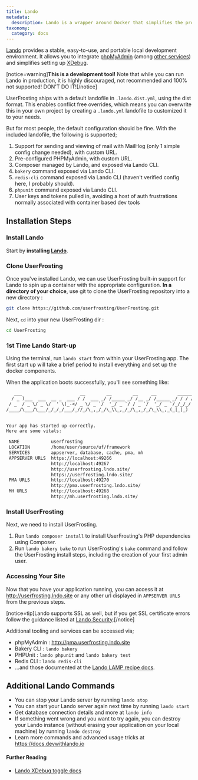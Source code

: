 ```yaml
---
title: Lando
metadata:
  description: Lando is a wrapper around Docker that simplifies the process for PHP applications to run on Docker.
taxonomy:
  category: docs
---
```


[Lando](https://lando.dev/) provides a stable, easy-to-use, and portable local development environment. It allows you to integrate [phpMyAdmin](https://www.phpmyadmin.net/) (among [other services](https://docs.lando.dev/config/services.html)) and simplifies setting up [XDebug](https://xdebug.org/).

[notice=warning]**This is a development tool!** Note that while you can run Lando in production, it is highly discouraged, not recommended and 100% not supported! DON'T DO IT![/notice]

UserFrosting ships with a default landofile in `.lando.dist.yml`, using the dist format. This enables conflict free overrides, which means you can overwrite this in your own project by creating a `.lando.yml` landofile to customized it to your needs. 

But for most people, the default configuration should be fine. With the included landofile, the following is supported;

1. Support for sending and viewing of mail with MailHog (only 1 simple config change needed), with custom URL.
1. Pre-configured PHPMyAdmin, with custom URL.
1. Composer managed by Lando, and exposed via Lando CLI.
1. `bakery` command exposed via Lando CLI.
1. `redis-cli` command exposed via Lando CLI (haven't verified config here, I probably should).
1. `phpunit` command exposed via Lando CLI.
1. User keys and tokens pulled in, avoiding a host of auth frustrations normally associated with container based dev tools

## Installation Steps

### Install Lando

Start by **installing [Lando](https://docs.lando.dev/basics/installation.html)**.

### Clone UserFrosting 

Once you've installed Lando, we can use UserFrosting built-in support for Lando to spin up a container with the appropriate configuration. **In a directory of your choice**, use git to clone the UserFrosting repository into a new directory :

```bash
git clone https://github.com/userfrosting/UserFrosting.git
```

Next, `cd` into your new UserFrosting dir :

```sh
cd UserFrosting
```

### 1st Time Lando Start-up

Using the terminal, run `lando start` from within your UserFrosting app. The first start up will take a brief period to install everything and set up the docker components.

When the application boots successfully, you'll see something like: 

```txt
   ___                      __        __        __     __        ______
  / _ )___  ___  __ _  ___ / /  ___ _/ /_____ _/ /__ _/ /_____ _/ / / /
 / _  / _ \/ _ \/  ' \(_-</ _ \/ _ `/  '_/ _ `/ / _ `/  '_/ _ `/_/_/_/ 
/____/\___/\___/_/_/_/___/_//_/\_,_/_/\_\\_,_/_/\_,_/_/\_\\_,_(_|_|_)  
                                                                       

Your app has started up correctly.
Here are some vitals:

 NAME            userfrosting                       
 LOCATION        /home/user/source/uf/framework  
 SERVICES        appserver, database, cache, pma, mh    
 APPSERVER URLS  https://localhost:49266            
                 http://localhost:49267             
                 http://userfrosting.lndo.site/     
                 https://userfrosting.lndo.site/    
 PMA URLS        http://localhost:49270             
                 http://pma.userfrosting.lndo.site/    
 MH URLS         http://localhost:49268             
                 http://mh.userfrosting.lndo.site/
```

### Install UserFrosting

Next, we need to install UserFrosting. 

1. Run `lando composer install` to install UserFrosting's PHP dependencies using Composer.
2. Run `lando bakery bake` to run UserFrosting's `bake` command and follow the UserFrosting install steps, including the creation of your first admin user.

### Accessing Your Site

Now that you have your application running, you can access it at <http://userfrosting.lndo.site> or any other url displayed in `APPSERVER URLS` from the previous steps. 

[notice=tip]Lando supports SSL as well, but if you get SSL certificate errors follow the guidance listed at [Lando Security](https://docs.lando.dev/config/security.html).[/notice]

Additional tooling and services can be accessed via;

* phpMyAdmin : <http://pma.userfrosting.lndo.site>
* Bakery CLI : `lando bakery`
* PHPUnit : `lando phpunit` and `lando bakery test`
* Redis CLI : `lando redis-cli`
* ...and those documented at the [Lando LAMP recipe docs](https://docs.lando.dev/config/lamp.html#tooling).

## Additional Lando Commands

* You can stop your Lando server by running `lando stop`
* You can start your Lando server again next time by running `lando start`
* Get database connection details and more at `lando info`
* If something went wrong and you want to try again, you can destroy your Lando instance (without erasing your application on your local machine) by running `lando destroy`
* Learn more commands and advanced usage tricks at <https://docs.devwithlando.io>

<!-- 
### IDE Integration

>>> If using Lando in WSL 2 via the Docker for Windows WSL 2 backend you may experience difficulties connecting to XDebug.
>>> The cause may be the XDebug port (`9000` by default) not being forwarded to Windows, assuming an XDebug misconfiguration has not already been ruled out.
>>> [microsoft/WSL#4636](https://github.com/microsoft/WSL/issues/4636) is a good place to start looking for potential workarounds and fixes if impacted.

#### PHPStorm

To use PHPStorm's built in xdebug support to enable breakpoints and other useful debug tools, you'll want to add your Lando server to PHPStorm.

1. In PHPStorm, open your preferences (`cmd+x` on Mac)
1. Under "Languages & Frameworks" > "PHP" select "Servers"
1. Add a new server using the plus icon
1. Name the server `userfrosting.lndo.site` 
1. Set the host to `userfrosting.lndo.site`. 
1. Keep/set `80` as the port.
1. Keep/set `Xdebug` as the debugger
1. Check the box to "Use path mappings"
1. Under project files, be sure the application matches your UF install directory. If not, you'll need to open your application in PHPStorm first and repeat the above steps.
1. To the right of your project files, under "absolute path on the server", click into this field and enter `/app` and save your changes
1. You should be done at this point and your server will accept XDebug incoming connections. For additional help, see <https://www.jetbrains.com/help/phpstorm/configuring-xdebug.html>
-->

#### Further Reading

* [Lando XDebug toggle docs](https://docs.lando.dev/config/php.html#toggling-xdebug)
